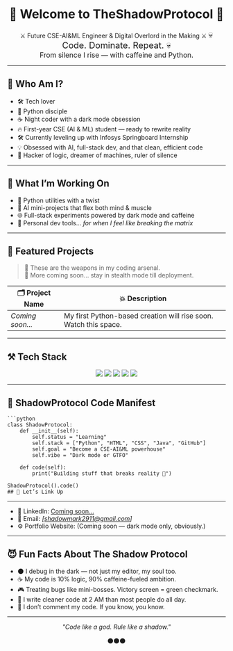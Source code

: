 <h1 align="center">🖤 Welcome to TheShadowProtocol 🖤</h1>

<p align="center">
⚔️ Future CSE-AI&ML Engineer & Digital Overlord in the Making ⚔️  
<span style="font-size:20px;">💀 Code. Dominate. Repeat. 💀</span><br>
<span style="font-size:16px;">From silence I rise — with caffeine and Python.</span>
</p>

---

## 🧠 Who Am I?

- 🛠️ Tech lover  
- 🐍 Python disciple  
- ☕ Night coder with a dark mode obsession  
- 🔥 First-year CSE (AI & ML) student — ready to rewrite reality  
- 🛠️ Currently leveling up with Infosys Springboard Internship  
- 💡 Obsessed with AI, full-stack dev, and that clean, efficient code  
- 🧩 Hacker of logic, dreamer of machines, ruler of silence  

---

## 🚀 What I’m Working On

- 🐍 Python utilities with a twist  
- 🤖 AI mini-projects that flex both mind & muscle  
- 🌐 Full-stack experiments powered by dark mode and caffeine  
- 👾 Personal dev tools… *for when I feel like breaking the matrix*  

---

## 🧪 Featured Projects

> 🔧 These are the weapons in my coding arsenal.  
> 🧠 More coming soon... stay in stealth mode till deployment.

| 🗂️ Project Name | 💥 Description |
|----------------|----------------|
| *Coming soon...* | My first Python-based creation will rise soon. Watch this space. |

---

## ⚒️ Tech Stack

<div align="center">

<img src="https://img.shields.io/badge/Python-3670A0?style=for-the-badge&logo=python&logoColor=fff" />
<img src="https://img.shields.io/badge/Java-ED8B00?style=for-the-badge&logo=java&logoColor=white" />
<img src="https://img.shields.io/badge/HTML5-E34F26?style=for-the-badge&logo=html5&logoColor=white" />
<img src="https://img.shields.io/badge/CSS3-1572B6?style=for-the-badge&logo=css3&logoColor=white" />
<img src="https://img.shields.io/badge/GitHub-181717?style=for-the-badge&logo=github&logoColor=white" />

</div>

---

## 📜 ShadowProtocol Code Manifest

    ```python
    class ShadowProtocol:
        def __init__(self):
            self.status = "Learning"
            self.stack = ["Python", "HTML", "CSS", "Java", "GitHub"]
            self.goal = "Become a CSE-AI&ML powerhouse"
            self.vibe = "Dark mode or GTFO"
    
        def code(self):
            print("Building stuff that breaks reality 🤖")
    
    ShadowProtocol().code()
    ## 💬 Let’s Link Up

---
- 💼 LinkedIn: [Coming soon…](https://linkedin.com)
- 📧 Email: *[shadowmark2911@gmail.com]*
- ⚙️ Portfolio Website: (Coming soon — dark mode only, obviously.)

---

## 😈 Fun Facts About The Shadow Protocol

- 🌑 I debug in the dark — not just my editor, my soul too.  
- ☕ My code is 10% logic, 90% caffeine-fueled ambition.  
- 🎮 Treating bugs like mini-bosses. Victory screen = green checkmark.  
- 👻 I write cleaner code at 2 AM than most people do all day.  
- 🔮 I don’t comment my code. If you know, you know.  

---

<p align="center"><i>"Code like a god. Rule like a shadow."</i></p>
<p align="center">⚫⚫⚫</p>
